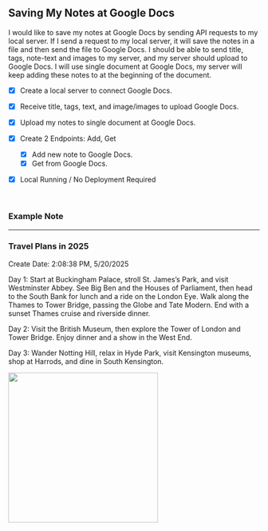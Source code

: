 ## Saving My Notes at Google Docs 
I would like to save my notes at Google Docs by sending API requests to my local server. If I send a request to my local server, it will save the notes in a file and then send the file to Google Docs. I should be able to send title, tags, note-text and images to my server, and my server should upload to Google Docs. I will use single document at Google Docs, my server will keep adding these notes to at the beginning of the document.

- [X] Create a local server to connect Google Docs.
- [X] Receive title, tags, text, and image/images to upload Google Docs. 
- [X] Upload my notes to single document at Google Docs.
- [X] Create 2 Endpoints: Add, Get
  - [X] Add new note to Google Docs.
  - [X] Get from Google Docs.
- [X] Local Running / No Deployment Required


<br>

### Example Note 
--- 

### Travel Plans in 2025 
Create Date: 2:08:38 PM, 5/20/2025 

Day 1: Start at Buckingham Palace, stroll St. James’s Park, and visit Westminster Abbey. See Big Ben and the Houses of Parliament, then head to the South Bank for lunch and a ride on the London Eye. Walk along the Thames to Tower Bridge, passing the Globe and Tate Modern. End with a sunset Thames cruise and riverside dinner.

Day 2: Visit the British Museum, then explore the Tower of London and Tower Bridge. Enjoy dinner and a show in the West End.

Day 3: Wander Notting Hill, relax in Hyde Park, visit Kensington museums, shop at Harrods, and dine in South Kensington.


<img src="https://www.studying-in-uk.org/wp-content/uploads/2019/05/study-in-london-1068x641.jpg" width=300>
